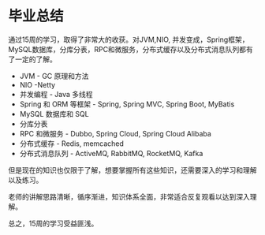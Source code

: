 # 毕业总结

通过15周的学习，取得了非常大的收获。对JVM,NIO, 并发变成，Spring框架，MySQL数据库，分库分表，RPC和微服务，分布式缓存以及分布式消息队列都有了一定的了解。

- JVM - GC 原理和方法
- NIO -Netty
- 并发编程 - Java 多线程
- Spring 和 ORM 等框架 - Spring, Spring MVC, Spring Boot, MyBatis
- MySQL 数据库和 SQL
- 分库分表
- RPC 和微服务 - Dubbo, Spring Cloud, Spring Cloud Alibaba
- 分布式缓存 - Redis, memcached
- 分布式消息队列 - ActiveMQ, RabbitMQ, RocketMQ, Kafka



但是现在的知识也仅限于了解，想要掌握所有这些知识，还需要深入的学习和理解以及练习。

老师的讲解思路清晰，循序渐进，知识体系全面，非常适合反复观看以达到深入理解。

总之，15周的学习受益匪浅。